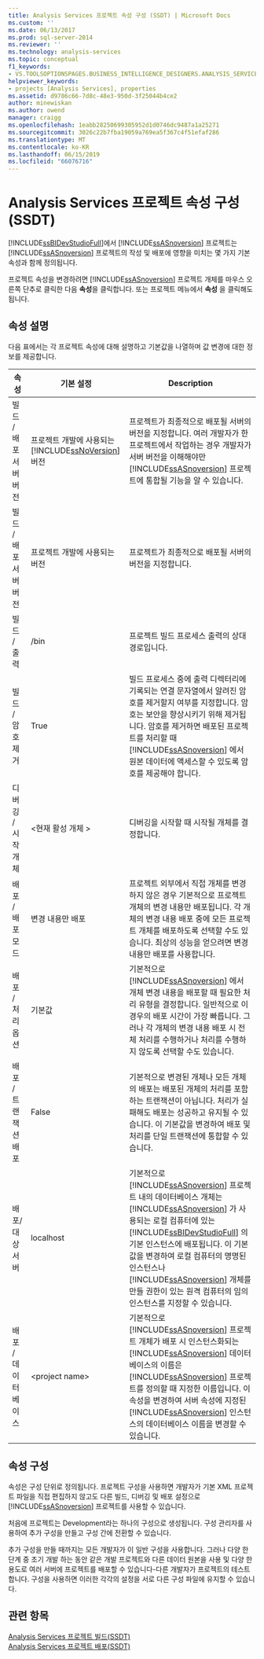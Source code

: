 ```yaml
---
title: Analysis Services 프로젝트 속성 구성 (SSDT) | Microsoft Docs
ms.custom: ''
ms.date: 06/13/2017
ms.prod: sql-server-2014
ms.reviewer: ''
ms.technology: analysis-services
ms.topic: conceptual
f1_keywords:
- VS.TOOLSOPTIONSPAGES.BUSINESS_INTELLIGENCE_DESIGNERS.ANALYSIS_SERVICES_DESIGNERS.GENERAL
helpviewer_keywords:
- projects [Analysis Services], properties
ms.assetid: d9786c66-7d8c-48e3-950d-3f25044b4ce2
author: minewiskan
ms.author: owend
manager: craigg
ms.openlocfilehash: 1eabb28250699305952d1d0746dc9487a1a25271
ms.sourcegitcommit: 3026c22b7fba19059a769ea5f367c4f51efaf286
ms.translationtype: MT
ms.contentlocale: ko-KR
ms.lasthandoff: 06/15/2019
ms.locfileid: "66076716"
---
```

# <a name="configure-analysis-services-project-properties-ssdt"></a>Analysis Services 프로젝트 속성 구성(SSDT)
  [!INCLUDE[ssBIDevStudioFull](../../includes/ssbidevstudiofull-md.md)]에서 [!INCLUDE[ssASnoversion](../../includes/ssasnoversion-md.md)] 프로젝트는 [!INCLUDE[ssASnoversion](../../includes/ssasnoversion-md.md)] 프로젝트의 작성 및 배포에 영향을 미치는 몇 가지 기본 속성과 함께 정의됩니다.  
  
 프로젝트 속성을 변경하려면 [!INCLUDE[ssASnoversion](../../includes/ssasnoversion-md.md)] 프로젝트 개체를 마우스 오른쪽 단추로 클릭한 다음 **속성**을 클릭합니다. 또는 프로젝트 메뉴에서 **속성** 을 클릭해도 됩니다.  
  
## <a name="property-description"></a>속성 설명  
 다음 표에서는 각 프로젝트 속성에 대해 설명하고 기본값을 나열하며 값 변경에 대한 정보를 제공합니다.  
  
|속성|기본 설정|Description|  
|--------------|---------------------|-----------------|  
|빌드 / 배포 서버 버전|프로젝트 개발에 사용되는 [!INCLUDE[ssNoVersion](../../includes/ssnoversion-md.md)] 버전|프로젝트가 최종적으로 배포될 서버의 버전을 지정합니다. 여러 개발자가 한 프로젝트에서 작업하는 경우 개발자가 서버 버전을 이해해야만 [!INCLUDE[ssASnoversion](../../includes/ssasnoversion-md.md)] 프로젝트에 통합될 기능을 알 수 있습니다.|  
|빌드 / 배포 서버 버전|프로젝트 개발에 사용되는 버전|프로젝트가 최종적으로 배포될 서버의 버전을 지정합니다.|  
|빌드 / 출력|/bin|프로젝트 빌드 프로세스 출력의 상대 경로입니다.|  
|빌드 / 암호 제거|True|빌드 프로세스 중에 출력 디렉터리에 기록되는 연결 문자열에서 알려진 암호를 제거할지 여부를 지정합니다. 암호는 보안을 향상시키기 위해 제거됩니다. 암호를 제거하면 배포된 프로젝트를 처리할 때 [!INCLUDE[ssASnoversion](../../includes/ssasnoversion-md.md)] 에서 원본 데이터에 액세스할 수 있도록 암호를 제공해야 합니다.|  
|디버깅 / 시작 개체|\<현재 활성 개체 >|디버깅을 시작할 때 시작될 개체를 결정합니다.|  
|배포 / 배포 모드|변경 내용만 배포|프로젝트 외부에서 직접 개체를 변경하지 않은 경우 기본적으로 프로젝트 개체의 변경 내용만 배포됩니다. 각 개체의 변경 내용 배포 중에 모든 프로젝트 개체를 배포하도록 선택할 수도 있습니다. 최상의 성능을 얻으려면 변경 내용만 배포를 사용합니다.|  
|배포 / 처리 옵션|기본값|기본적으로 [!INCLUDE[ssASnoversion](../../includes/ssasnoversion-md.md)] 에서 개체 변경 내용을 배포할 때 필요한 처리 유형을 결정합니다. 일반적으로 이 경우의 배포 시간이 가장 빠릅니다. 그러나 각 개체의 변경 내용 배포 시 전체 처리를 수행하거나 처리를 수행하지 않도록 선택할 수도 있습니다.|  
|배포 / 트랜잭션 배포|False|기본적으로 변경된 개체나 모든 개체의 배포는 배포된 개체의 처리를 포함하는 트랜잭션이 아닙니다. 처리가 실패해도 배포는 성공하고 유지될 수 있습니다. 이 기본값을 변경하여 배포 및 처리를 단일 트랜잭션에 통합할 수 있습니다.|  
|배포/대상 서버|localhost|기본적으로 [!INCLUDE[ssASnoversion](../../includes/ssasnoversion-md.md)] 프로젝트 내의 데이터베이스 개체는 [!INCLUDE[ssASnoversion](../../includes/ssasnoversion-md.md)] 가 사용되는 로컬 컴퓨터에 있는 [!INCLUDE[ssBIDevStudioFull](../../includes/ssbidevstudiofull-md.md)] 의 기본 인스턴스에 배포됩니다. 이 기본값을 변경하여 로컬 컴퓨터의 명명된 인스턴스나 [!INCLUDE[ssASnoversion](../../includes/ssasnoversion-md.md)] 개체를 만들 권한이 있는 원격 컴퓨터의 임의 인스턴스를 지정할 수 있습니다.|  
|배포 / 데이터베이스|\<project name>|기본적으로 [!INCLUDE[ssASnoversion](../../includes/ssasnoversion-md.md)] 프로젝트 개체가 배포 시 인스턴스화되는 [!INCLUDE[ssASnoversion](../../includes/ssasnoversion-md.md)] 데이터베이스의 이름은 [!INCLUDE[ssASnoversion](../../includes/ssasnoversion-md.md)] 프로젝트를 정의할 때 지정한 이름입니다. 이 속성을 변경하여 서버 속성에 지정된 [!INCLUDE[ssASnoversion](../../includes/ssasnoversion-md.md)] 인스턴스의 데이터베이스 이름을 변경할 수 있습니다.|  
  
## <a name="property-configurations"></a>속성 구성  
 속성은 구성 단위로 정의됩니다. 프로젝트 구성을 사용하면 개발자가 기본 XML 프로젝트 파일을 직접 편집하지 않고도 다른 빌드, 디버깅 및 배포 설정으로 [!INCLUDE[ssASnoversion](../../includes/ssasnoversion-md.md)] 프로젝트를 사용할 수 있습니다.  
  
 처음에 프로젝트는 Development라는 하나의 구성으로 생성됩니다. 구성 관리자를 사용하여 추가 구성을 만들고 구성 간에 전환할 수 있습니다.  
  
 추가 구성을 만들 때까지는 모든 개발자가 이 일반 구성을 사용합니다. 그러나 다양 한 단계 중 초기 개발 하는 동안 같은 개발 프로젝트와 다른 데이터 원본을 사용 및 다양 한 용도로 여러 서버에 프로젝트를 배포할 수 있습니다-다른 개발자가 프로젝트의 테스트 합니다. 구성을 사용하면 이러한 각각의 설정을 서로 다른 구성 파일에 유지할 수 있습니다.  
  
## <a name="see-also"></a>관련 항목  
 [Analysis Services 프로젝트 빌드&#40;SSDT&#41;](build-analysis-services-projects-ssdt.md)   
 [Analysis Services 프로젝트 배포&#40;SSDT&#41;](deploy-analysis-services-projects-ssdt.md)  
  
  

